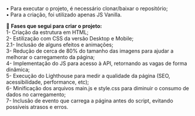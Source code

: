 
• Para executar o projeto, é necessário clonar/baixar o repositório;<br>
• Para a criação, foi utilizado apenas JS Vanilla.

💛 **Fases que segui para criar o projeto:** <br>
1- Criação da estrutura em HTML;<br>
2- Estilização com CSS da versão Desktop e Mobile;<br>
2.1- Inclusão de alguns efeitos e animações;<br>
3- Redução de cerca de 80% do tamanho das imagens para ajudar a melhorar o carregamento da página;<br>
4- Implementação do JS para acesso à API, retornando as vagas de forma dinâmica;<br>
5- Execução do Lighthouse para medir a qualidade da página (SEO, acessibilidade, performance, etc);<br>
6- Minificação dos arquivos main.js e style.css para diminuir o consumo de dados no carregamento;<br>
7- Inclusão de evento que carrega a página antes do script, evitando possíveis atrasos e erros.




